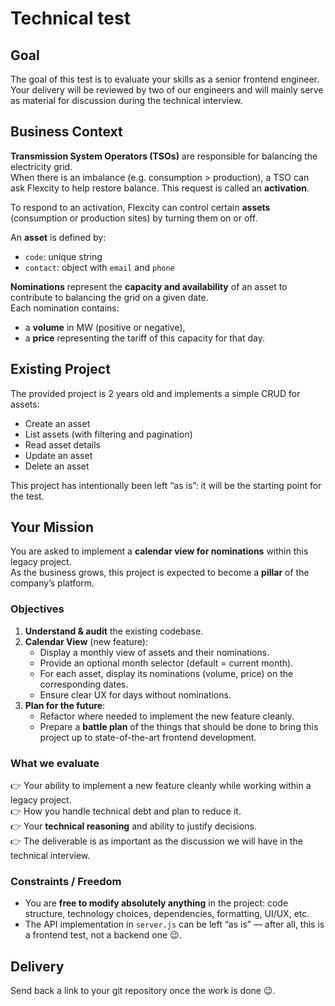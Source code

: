 # Technical test

## Goal

The goal of this test is to evaluate your skills as a senior frontend engineer.  
Your delivery will be reviewed by two of our engineers and will mainly serve as material for discussion during the technical interview.

## Business Context

**Transmission System Operators (TSOs)** are responsible for balancing the electricity grid.  
When there is an imbalance (e.g. consumption > production), a TSO can ask Flexcity to help restore balance. This request is called an **activation**.

To respond to an activation, Flexcity can control certain **assets** (consumption or production sites) by turning them on or off.

An **asset** is defined by:
* `code`: unique string
* `contact`: object with `email` and `phone`

**Nominations** represent the **capacity and availability** of an asset to contribute to balancing the grid on a given date.  
Each nomination contains:
* a **volume** in MW (positive or negative),
* a **price** representing the tariff of this capacity for that day.

## Existing Project

The provided project is 2 years old and implements a simple CRUD for assets:

* Create an asset
* List assets (with filtering and pagination)
* Read asset details
* Update an asset
* Delete an asset

This project has intentionally been left “as is”: it will be the starting point for the test.

## Your Mission

You are asked to implement a **calendar view for nominations** within this legacy project.  
As the business grows, this project is expected to become a **pillar** of the company’s platform.

### Objectives

1. **Understand & audit** the existing codebase.
2. **Calendar View** (new feature):
    * Display a monthly view of assets and their nominations.
    * Provide an optional month selector (default = current month).
    * For each asset, display its nominations (volume, price) on the corresponding dates.
    * Ensure clear UX for days without nominations.
3. **Plan for the future**:
    * Refactor where needed to implement the new feature cleanly.
    * Prepare a **battle plan** of the things that should be done to bring this project up to state-of-the-art frontend development.

### What we evaluate

👉 Your ability to implement a new feature cleanly while working within a legacy project.  
👉 How you handle technical debt and plan to reduce it.  
👉 Your **technical reasoning** and ability to justify decisions.  
👉 The deliverable is as important as the discussion we will have in the technical interview.

### Constraints / Freedom

* You are **free to modify absolutely anything** in the project: code structure, technology choices, dependencies, formatting, UI/UX, etc.
* The API implementation in `server.js` can be left “as is” — after all, this is a frontend test, not a backend one 😉.

## Delivery

Send back a link to your git repository once the work is done 😉.
